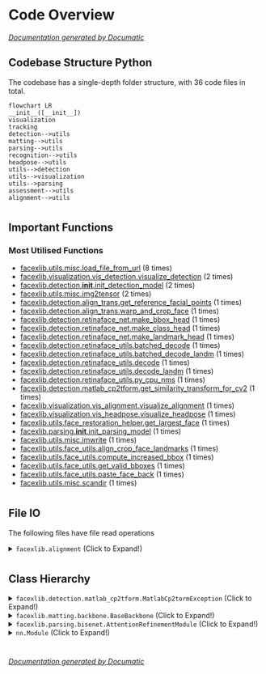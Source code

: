 # Code Overview

[_Documentation generated by Documatic_](https://www.documatic.com)

<!---Documatic-section-Codebase Structure Python-start--->
## Codebase Structure Python

The codebase has a single-depth folder structure,
                with 36 code files in total.

<!---Documatic-block-system_architecture-start--->
```mermaid
flowchart LR
__init__([__init__])
visualization
tracking
detection-->utils
matting-->utils
parsing-->utils
recognition-->utils
headpose-->utils
utils-->detection
utils-->visualization
utils-->parsing
assessment-->utils
alignment-->utils
```
<!---Documatic-block-system_architecture-end--->

# #
<!---Documatic-section-Codebase Structure Python-end--->

<!---Documatic-section-Important Functions-start--->
## Important Functions

<!---Documatic-block-important_funcs-start--->
<!---Documatic-block-most_used_funcs-start--->
### Most Utilised Functions

* [facexlib.utils.misc.load_file_from_url](6-facexlib_utils.md#facexlib.utils.misc.load_file_from_url) (8 times)
* [facexlib.visualization.vis_detection.visualize_detection](4-facexlib_visualization.md#facexlib.visualization.vis_detection.visualize_detection) (2 times)
* [facexlib.detection.__init__.init_detection_model](3-facexlib_detection.md#facexlib.detection.__init__.init_detection_model) (2 times)
* [facexlib.utils.misc.img2tensor](6-facexlib_utils.md#facexlib.utils.misc.img2tensor) (2 times)
* [facexlib.detection.align_trans.get_reference_facial_points](3-facexlib_detection.md#facexlib.detection.align_trans.get_reference_facial_points) (1 times)
* [facexlib.detection.align_trans.warp_and_crop_face](3-facexlib_detection.md#facexlib.detection.align_trans.warp_and_crop_face) (1 times)
* [facexlib.detection.retinaface_net.make_bbox_head](3-facexlib_detection.md#facexlib.detection.retinaface_net.make_bbox_head) (1 times)
* [facexlib.detection.retinaface_net.make_class_head](3-facexlib_detection.md#facexlib.detection.retinaface_net.make_class_head) (1 times)
* [facexlib.detection.retinaface_net.make_landmark_head](3-facexlib_detection.md#facexlib.detection.retinaface_net.make_landmark_head) (1 times)
* [facexlib.detection.retinaface_utils.batched_decode](3-facexlib_detection.md#facexlib.detection.retinaface_utils.batched_decode) (1 times)
* [facexlib.detection.retinaface_utils.batched_decode_landm](3-facexlib_detection.md#facexlib.detection.retinaface_utils.batched_decode_landm) (1 times)
* [facexlib.detection.retinaface_utils.decode](3-facexlib_detection.md#facexlib.detection.retinaface_utils.decode) (1 times)
* [facexlib.detection.retinaface_utils.decode_landm](3-facexlib_detection.md#facexlib.detection.retinaface_utils.decode_landm) (1 times)
* [facexlib.detection.retinaface_utils.py_cpu_nms](3-facexlib_detection.md#facexlib.detection.retinaface_utils.py_cpu_nms) (1 times)
* [facexlib.detection.matlab_cp2tform.get_similarity_transform_for_cv2](3-facexlib_detection.md#facexlib.detection.matlab_cp2tform.get_similarity_transform_for_cv2) (1 times)
* [facexlib.visualization.vis_alignment.visualize_alignment](4-facexlib_visualization.md#facexlib.visualization.vis_alignment.visualize_alignment) (1 times)
* [facexlib.visualization.vis_headpose.visualize_headpose](4-facexlib_visualization.md#facexlib.visualization.vis_headpose.visualize_headpose) (1 times)
* [facexlib.utils.face_restoration_helper.get_largest_face](6-facexlib_utils.md#facexlib.utils.face_restoration_helper.get_largest_face) (1 times)
* [facexlib.parsing.__init__.init_parsing_model](5-facexlib_parsing.md#facexlib.parsing.__init__.init_parsing_model) (1 times)
* [facexlib.utils.misc.imwrite](6-facexlib_utils.md#facexlib.utils.misc.imwrite) (1 times)
* [facexlib.utils.face_utils.align_crop_face_landmarks](6-facexlib_utils.md#facexlib.utils.face_utils.align_crop_face_landmarks) (1 times)
* [facexlib.utils.face_utils.compute_increased_bbox](6-facexlib_utils.md#facexlib.utils.face_utils.compute_increased_bbox) (1 times)
* [facexlib.utils.face_utils.get_valid_bboxes](6-facexlib_utils.md#facexlib.utils.face_utils.get_valid_bboxes) (1 times)
* [facexlib.utils.face_utils.paste_face_back](6-facexlib_utils.md#facexlib.utils.face_utils.paste_face_back) (1 times)
* [facexlib.utils.misc.scandir](6-facexlib_utils.md#facexlib.utils.misc.scandir) (1 times)
<!---Documatic-block-most_used_funcs-end--->
<!---Documatic-block-important_funcs-end--->

# #
<!---Documatic-section-Important Functions-end--->

<!---Documatic-section-File IO-start--->
## File IO

<!---Documatic-block-file_io-start--->
The following files have file read operations

<!---Documatic-block-facexlib.alignment-start--->
<details>
	<summary><code>facexlib.alignment</code> (Click to Expand!)</summary>

* facexlib.alignment.convert_98_to_68_landmarks
</details>
<!---Documatic-block-facexlib.alignment-end--->
<!---Documatic-block-file_io-end--->

# #
<!---Documatic-section-File IO-end--->

<!---Documatic-section-Class Hierarchy-start--->
## Class Hierarchy

<!---Documatic-block-facexlib.detection.matlab_cp2tform.MatlabCp2tormException-start--->
<details>
	<summary><code>facexlib.detection.matlab_cp2tform.MatlabCp2tormException</code> (Click to Expand!)</summary>

* [facexlib.detection.align_trans.FaceWarpException](3-facexlib_detection.md#facexlib.detection.align_trans.FaceWarpException)
* facexlib.detection.matlab_cp2tform.MatlabCp2tormException
</details>
<!---Documatic-block-facexlib.detection.matlab_cp2tform.MatlabCp2tormException-end--->

<!---Documatic-block-facexlib.matting.backbone.BaseBackbone-start--->
<details>
	<summary><code>facexlib.matting.backbone.BaseBackbone</code> (Click to Expand!)</summary>

* facexlib.matting.backbone.MobileNetV2Backbone
</details>
<!---Documatic-block-facexlib.matting.backbone.BaseBackbone-end--->

<!---Documatic-block-facexlib.parsing.bisenet.AttentionRefinementModule-start--->
<details>
	<summary><code>facexlib.parsing.bisenet.AttentionRefinementModule</code> (Click to Expand!)</summary>

* facexlib.recognition.arcface_arch.Backbone
* facexlib.recognition.arcface_arch.Conv_block
* facexlib.recognition.arcface_arch.Depth_Wise
* facexlib.recognition.arcface_arch.Flatten
* facexlib.recognition.arcface_arch.Linear_block
* facexlib.recognition.arcface_arch.MobileFaceNet
* facexlib.recognition.arcface_arch.Residual
* facexlib.recognition.arcface_arch.SEModule
* facexlib.recognition.arcface_arch.bottleneck_IR
* facexlib.recognition.arcface_arch.bottleneck_IR_SE
</details>
<!---Documatic-block-facexlib.parsing.bisenet.AttentionRefinementModule-end--->

<!---Documatic-block-nn.Module-start--->
<details>
	<summary><code>nn.Module</code> (Click to Expand!)</summary>

* facexlib.matting.backbone.BaseBackbone
* facexlib.parsing.bisenet.AttentionRefinementModule
</details>
<!---Documatic-block-nn.Module-end--->

# #
<!---Documatic-section-Class Hierarchy-end--->

[_Documentation generated by Documatic_](https://www.documatic.com)